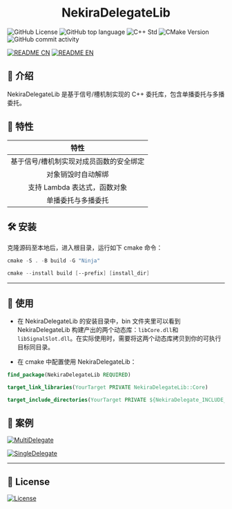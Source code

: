 <h1 align = "center">
    <b>NekiraDelegateLib</b>
</h1>

![GitHub License](https://img.shields.io/github/license/TokiraNeo/NekiraDelegate?style=flat-square)
![GitHub top language](https://img.shields.io/github/languages/top/TokiraNeo/NekiraDelegate?style=flat-square)
![C++ Std](https://img.shields.io/badge/C%2B%2B_std-%3E%3D20-%23F761AE?style=flat-square)
![CMake Version](https://img.shields.io/badge/CMake-%3E%3D3.20-%2366F59F?style=flat-square)
![GitHub commit activity](https://img.shields.io/github/commit-activity/m/TokiraNeo/NekiraDelegate?style=flat-square)

[![README CN](https://img.shields.io/badge/README-%E4%B8%AD%E6%96%87-%2331EDA8?style=for-the-badge)](/Documents/README/README.CN.MD)
[![README EN](https://img.shields.io/badge/README-EN-%2331D4ED?style=for-the-badge)](/Documents/README/README.EN.MD)

## 📃 介绍

NekiraDelegateLib 是基于信号/槽机制实现的 C++ 委托库，包含单播委托与多播委托。

## 📝 特性

|                  特性                   |
| :-------------------------------------: |
| 基于信号/槽机制实现对成员函数的安全绑定 |
|           对象销毁时自动解绑            |
|      支持 Lambda 表达式，函数对象       |
|           单播委托与多播委托            |

## 🛠️ 安装

克隆源码至本地后，进入根目录，运行如下 cmake 命令：

```powershell
cmake -S . -B build -G "Ninja"
```

```powershell
cmake --install build [--prefix] [install_dir]
```

---

## 🔗 使用

- 在 NekiraDelegateLib 的安装目录中，bin 文件夹里可以看到 NekiraDelegateLib 构建产出的两个动态库：`libCore.dll`和`libSignalSlot.dll`。在实际使用时，需要将这两个动态库拷贝到你的可执行目标同目录。

- 在 cmake 中配置使用 NekiraDelegateLib：

```cmake
find_package(NekiraDelegateLib REQUIRED)

target_link_libraries(YourTarget PRIVATE NekiraDelegateLib::Core)

target_include_directories(YourTarget PRIVATE ${NekiraDelegate_INCLUDE_DIRS})
```

## 🔖 案例

[![MultiDelegate](https://img.shields.io/badge/Example-Multi_Delegate-38E5CB?style=for-the-badge)](/Documents/NekiraDelegate/MultiDelegate.MD)

[![SingleDelegate](https://img.shields.io/badge/Example-Single_Delegate-38A8E5?style=for-the-badge)](/Documents/NekiraDelegate/SingleDelegate.MD)

---

## 📜 License

[![License](https://img.shields.io/badge/License-MIT-38E575?style=for-the-badge)](/LICENSE)

